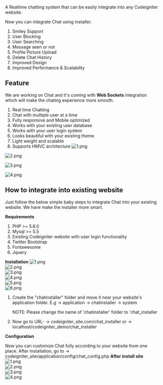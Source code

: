 A Realtime chatting system that can be easily integrate into any Codeigniter website.

Now you can integrate Chat using installer. 

1. Smiley Support
2. User Blocking
3. User Searching
4. Message seen or not
5. Profile Picture Upload
6. Delete Chat History
7. Improved Design
8. Improved Performance & Scalability


## Feature 

We are working on Chat and it's coming with **Web Sockets** integration which will make the chating experience more smooth.

1. Real time Chatting
2. Chat with multiple user at a time
3. Fully responsive and Mobile optimized
4. Works with your existing user database
5. Works with your user login system
6. Looks beautiful with your existing theme
7. Light weight and scalable
8. Supports HMVC architecture
![1.png](screenshots/feature/1.png)

![2.png](screenshots/feature/2.png)

![3.png](screenshots/feature/3.png)

![4.png](screenshots/feature/4.png)

## How to integrate into existing website

Just follow the below simple baby steps to integrate Chat into your existing website. We have make the installer more smart.

**Requirements**

1. PHP >= 5.6.0
2. Mysql >= 5.5
3. Existing Codeigniter website with user login functionality
4. Twitter Bootstrap
5. Fontawesome
6. Jquery

**Installation**
![1.png](screenshots/install/1.png)
</br>
![2.png](screenshots/install/2.png)
</br>
![3.png](screenshots/install/3.png)
</br>
![4.png](screenshots/install/4.png)
</br>
![5.png](screenshots/install/5.png)
</br>
![6.png](screenshots/install/6.png)
</br>
1. Create the "chatinstaller" folder and move it near your website's application folder. E.g 
    -> application 
    -> chatinstaller 
    -> system 

    NOTE: Please change the name of 'chatinstaller' folder to 'chat_installer

2. Now go to URL- 
    -> codeigniter_site.com/chat_installer or 
    -> localhost/codeigniter_demo/chat_installer

**Configuration** 

Now you can customize Chat fully according to your website from one place. 
After installation, go to 
    -> codeigniter_site/application/config/chat_config.php
**After install site** 
![1.png](screenshots/installed_feature/1.png)
</br>
![2.png](screenshots/installed_feature/2.png)
</br>
![3.png](screenshots/installed_feature/3.png)
</br>
![4.png](screenshots/installed_feature/4.png)
